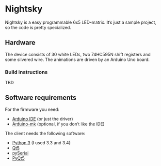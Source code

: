 # Nightsky
Nightsky is a easy programmable 6x5 LED-matrix.
It’s just a sample project, so the code is pretty specialized.

## Hardware
The device consists of 30 white LEDs, two 74HC595N shift registers and some silvered wire.
The animations are driven by an Arduino Uno board.

### Build instructions
TBD

## Software requirements

For the firmware you need:
* [Arduino IDE](http://arduino.cc/en/Main/Software) (or just the driver)
* [Arduino-mk](https://github.com/sudar/Arduino-Makefile) (optional, if you don’t like the IDE)

The client needs the following software:
* [Python 3](http://python.org) (I used 3.3 and 3.4)
* [Qt5](http://qt-project.org/)
* [pySerial](http://pyserial.sourceforge.net/)
* [PyQt5](http://pyqt.sourceforge.net/)
